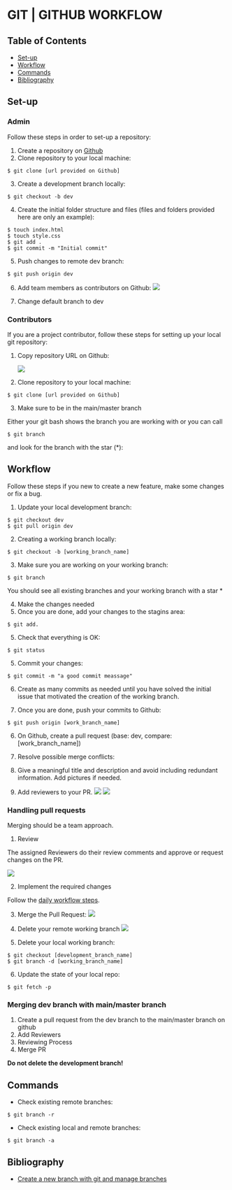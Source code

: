 # GIT | GITHUB WORKFLOW

## Table of Contents

- [Set-up](#set-up)
- [Workflow](#workflow)
- [Commands](#commands)
- [Bibliography](#bibliography)

## Set-up

### Admin

Follow these steps in order to set-up a repository:
1. Create a repository on [Github](https://github.com/)
2. Clone repository to your local machine:

```
$ git clone [url provided on Github]
```

3. Create a development branch locally:

```
$ git checkout -b dev
```

4. Create the initial folder structure and files (files and folders provided here are only an example):

```
$ touch index.html
$ touch style.css
$ git add .
$ git commit -m "Initial commit"
```

5. Push changes to remote dev branch:

```
$ git push origin dev
```

6. Add team members as contributors on Github:
   ![](./img/github_collaborators.png)

7. Change default branch to dev

### Contributors

If you are a project contributor, follow these steps for setting up your local git repository:

1. Copy repository URL on Github:

   ![](./img/github_link.png)

2. Clone repository to your local machine:

```
$ git clone [url provided on Github]
```

3. Make sure to be in the main/master branch

Either your git bash shows the branch you are working with or you can call
```
$ git branch
```
and look for the branch with the star (\*):

## Workflow

Follow these steps if you new to create a new feature, make some changes or fix a bug.

1. Update your local development branch:

```
$ git checkout dev
$ git pull origin dev
```

2. Creating a working branch locally:

```
$ git checkout -b [working_branch_name]
```

3. Make sure you are working on your working branch:

```
$ git branch
```
You should see all existing branches and your working branch with a star \*

4. Make the changes needed
5. Once you are done, add your changes to the stagins area:
```
$ git add.
```
5. Check that everything is OK:
```
$ git status
```
5. Commit your changes:
```
$ git commit -m "a good commit meassage"
```

6. Create as many commits as needed until you have solved the initial issue that motivated the creation of the working branch.

7. Once you are done, push your commits to Github:

```
$ git push origin [work_branch_name]
```

6. On Github, create a pull request (base: dev, compare: [work_branch_name])

7. Resolve possible merge conflicts:

8. Give a meaningful title and description and avoid including redundant information. Add pictures if needed.

9. Add reviewers to your PR.
![](./img/compare_and_pullRequest.png)
![](./img/open_PR.png)

### Handling pull requests

Merging should be a team approach.

1. Review

The assigned Reviewers do their review comments and approve or request changes on the PR.

![](./img/review_PR.png)

2. Implement the required changes

Follow the [daily workflow steps](#daily_workflow).

3. Merge the Pull Request:
   ![](./img/merge_PR.png)

4. Delete your remote working branch
   ![](./img/delete_remote_working_branch.png)

5. Delete your local working branch:

```
$ git checkout [development_branch_name]
$ git branch -d [working_branch_name]
```

6. Update the state of your local repo:

```
$ git fetch -p
```

### Merging dev branch with main/master branch

1. Create a pull request from the dev branch to the main/master branch on github
2. Add Reviewers
3. Reviewing Process
4. Merge PR

**Do not delete the development branch!**

## Commands

- Check existing remote branches:
```
$ git branch -r
```

- Check existing local and remote branches:
```
$ git branch -a
```

## Bibliography

- [Create a new branch with git and manage branches](https://github.com/Kunena/Kunena-Forum/wiki/Create-a-new-branch-with-git-and-manage-branches)

